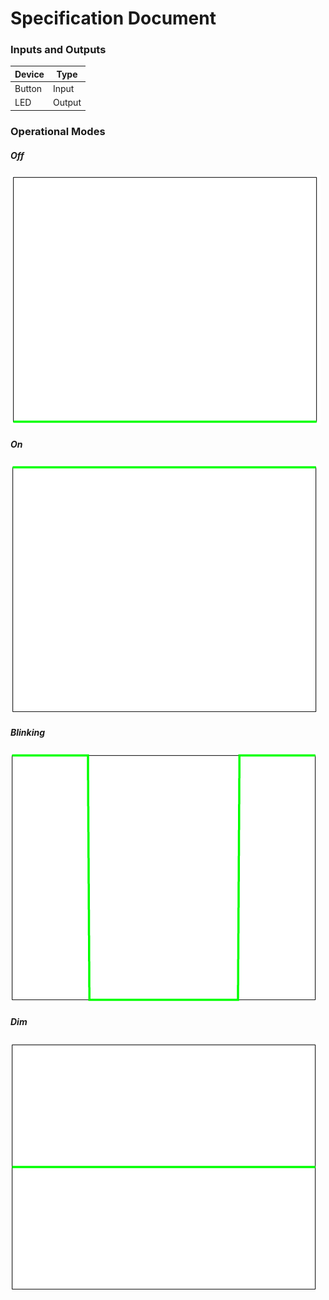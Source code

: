 # Specification Document

### Inputs and Outputs
| Device | Type   |
|--------|--------|
| Button | Input  |
| LED    | Output |

### Operational Modes
##### Off
![Off](images/off.png)
##### On
![On](images/on.png)
##### Blinking
![Blinking](images/blinking.png)
##### Dim
![Dim](images/dim.png)
